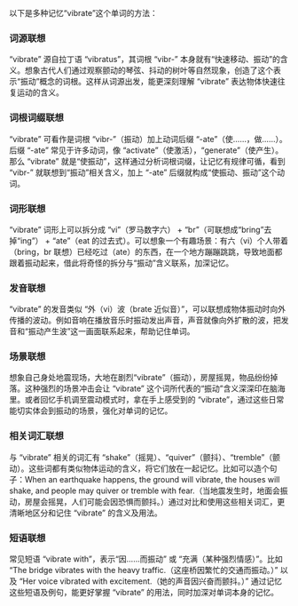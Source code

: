 以下是多种记忆“vibrate”这个单词的方法：

### 词源联想
“vibrate” 源自拉丁语 “vibratus”，其词根 “vibr-” 本身就有“快速移动、振动”的含义。想象古代人们通过观察颤动的琴弦、抖动的树叶等自然现象，创造了这个表示“振动”概念的词根。这样从词源出发，能更深刻理解 “vibrate” 表达物体快速往复运动的含义。

### 词根词缀联想
“vibrate” 可看作是词根 “vibr-”（振动）加上动词后缀 “-ate”（使……，做……）。后缀 “-ate” 常见于许多动词，像 “activate”（使激活），“generate”（使产生）。那么 “vibrate” 就是“使振动”，这样通过分析词根词缀，让记忆有规律可循，看到 “vibr-” 就联想到“振动”相关含义，加上 “-ate” 后缀就构成“使振动、振动”这个动词。

### 词形联想
“vibrate” 词形上可以拆分成 “vi”（罗马数字六） + “br”（可联想成“bring”去掉“ing”） + “ate”（eat 的过去式）。可以想象一个有趣场景：有六（vi）个人带着（bring，br 联想）已经吃过（ate）的东西，在一个地方蹦蹦跳跳，导致地面都跟着振动起来，借此将奇怪的拆分与“振动”含义联系，加深记忆。

### 发音联想
“vibrate” 的发音类似 “外（vi）波（brate 近似音）”，可以联想成物体振动时向外传播的波动。例如音响在播放音乐时振动发出声音，声音就像向外扩散的波，把发音和“振动产生波”这一画面联系起来，帮助记住单词。

### 场景联想
想象自己身处地震现场，大地在剧烈“vibrate”（振动），房屋摇晃，物品纷纷掉落。这种强烈的场景冲击会让 “vibrate” 这个词所代表的“振动”含义深深印在脑海里。或者回忆手机调至震动模式时，拿在手上感受到的 “vibrate”，通过这些日常能切实体会到振动的场景，强化对单词的记忆。

### 相关词汇联想
与 “vibrate” 相关的词汇有 “shake”（摇晃）、“quiver”（颤抖）、“tremble”（颤动）。这些词都有类似物体运动的含义，将它们放在一起记忆。比如可以造个句子：When an earthquake happens, the ground will vibrate, the houses will shake, and people may quiver or tremble with fear.（当地震发生时，地面会振动，房屋会摇晃，人们可能会因恐惧而颤抖。）通过对比和使用这些相关词汇，更清晰地区分和记住 “vibrate” 的含义及用法。

### 短语联想
常见短语 “vibrate with”，表示“因……而振动” 或 “充满（某种强烈情感）”。比如 “The bridge vibrates with the heavy traffic.（这座桥因繁忙的交通而振动。）” 以及 “Her voice vibrated with excitement.（她的声音因兴奋而颤抖。）” 通过记忆这些短语及例句，能更好掌握 “vibrate” 的用法，同时加深对单词本身的记忆。 